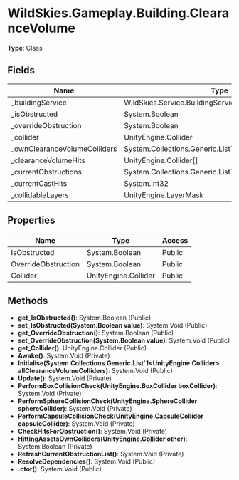 ﻿# WildSkies.Gameplay.Building.ClearanceVolume

**Type**: Class

## Fields

| Name | Type | Access |
|------|------|--------|
| _buildingService | WildSkies.Service.BuildingService | Private |
| _isObstructed | System.Boolean | Private |
| _overrideObstruction | System.Boolean | Private |
| _collider | UnityEngine.Collider | Private |
| _ownClearanceVolumeColliders | System.Collections.Generic.List`1<UnityEngine.Collider> | Private |
| _clearanceVolumeHits | UnityEngine.Collider[] | Private |
| _currentObstructions | System.Collections.Generic.List`1<UnityEngine.Collider> | Private |
| _currentCastHits | System.Int32 | Private |
| _collidableLayers | UnityEngine.LayerMask | Private |

## Properties

| Name | Type | Access |
|------|------|--------|
| IsObstructed | System.Boolean | Public |
| OverrideObstruction | System.Boolean | Public |
| Collider | UnityEngine.Collider | Public |

## Methods

- **get_IsObstructed()**: System.Boolean (Public)
- **set_IsObstructed(System.Boolean value)**: System.Void (Public)
- **get_OverrideObstruction()**: System.Boolean (Public)
- **set_OverrideObstruction(System.Boolean value)**: System.Void (Public)
- **get_Collider()**: UnityEngine.Collider (Public)
- **Awake()**: System.Void (Private)
- **Initialise(System.Collections.Generic.List`1<UnityEngine.Collider> allClearanceVolumeColliders)**: System.Void (Public)
- **Update()**: System.Void (Private)
- **PerformBoxCollisionCheck(UnityEngine.BoxCollider boxCollider)**: System.Void (Private)
- **PerformSphereCollisionCheck(UnityEngine.SphereCollider sphereCollider)**: System.Void (Private)
- **PerformCapsuleCollisionCheck(UnityEngine.CapsuleCollider capsuleCollider)**: System.Void (Private)
- **CheckHitsForObstruction()**: System.Void (Private)
- **HittingAssetsOwnColliders(UnityEngine.Collider other)**: System.Boolean (Private)
- **RefreshCurrentObstructionList()**: System.Void (Private)
- **ResolveDependencies()**: System.Void (Public)
- **.ctor()**: System.Void (Public)

